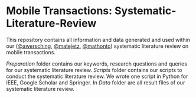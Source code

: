 # Mobile Transactions: Systematic-Literature-Review
This repository contains all information and data generated and used within our ([@awersching](https://www.github.com/awersching), [@matejetz](https://www.github.com/matejetz), [@mathonto](https://www.github.com/mathonto)) systematic literature review on mobile transactions.

*Preparation* folder contains our keywords, research questions and queries for our systematic literature review.
*Scripts* folder contains our scripts to conduct the systematic literature review. We wrote one script in Python for IEEE, Google Scholar and Springer.
In *Data* folder are all result files of our systematic literature review.
